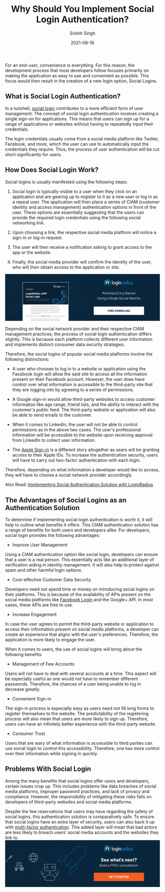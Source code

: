 ﻿---
type: fuel
title: "Why Should You Implement Social Login Authentication?"
date: "2021-08-16"
coverImage: "social-login-1.jpg"
category: ["loginradius"]
featured: false 
author: "Srishti Singh"
description: "If you're building a startup today, social login should be the default, not an afterthought. It will give you a huge competitive advantage, because your users won't have to register or even create an email address to use your site."
metadescription: "Social Login Authentication is the most recent form of CIAM authentication. Determine just how beneficial this form of authentication is in garnering consumer trust."
metatitle: "Why Should You Implement Social Login Authentication"
---

For an end-user, convenience is everything. For this reason, the development process that most developers follow focuses primarily on making the application as easy to use and convenient as possible. This focus would then result in the creation of a new login option, Social Logins.

## What is Social Login Authentication?

In a nutshell, [social login](https://www.loginradius.com/social-login/) contributes to a more efficient form of user management.  The concept of social login authentication involves creating a single sign-on for applications. This means that users can sign up for a range of applications or websites without having to repeatedly input their credentials.

  

The login credentials usually come from a social media platform like Twitter, Facebook, and more, which the user can use to automatically input the credentials they require. Thus, the process of user authentication will be cut short significantly for users.


## How Does Social Login Work?

Social logins is usually manifested using the following steps:

  

1.  Social login is typically visible to a user when they click on an application and are gearing up to register to it as a new user or log in as a repeat user. The application will then place a series of CIAM (customer identity and access management) authentication options in front of the user. These options are essentially suggesting that the users can provide the required login credentials using the following social networking link.
    

  

2.  Upon choosing a link, the respective social media platform will notice a sign-in or log-in request.
    

  

3.  The user will then receive a notification asking to grant access to the app or the website.
    

  

4.  Finally, the social media provider will confirm the identity of the user, who will then obtain access to the application or site.
    
[![social-login](Social-Login.png)](https://www.loginradius.com/resource/loginradius-ciam-social-login/)
  

Depending on the social network provider and their respective CIAM management practices, the process of social login authentication differs slightly. This is because each platform collects different user information and implements distinct consumer data security strategies.

  

Therefore, the social logins of popular social media platforms involve the following distinctions:

  

-   A user who chooses to log in to a website or application using the Facebook login will allow the said site to access all the information present on their Facebook account. However, the user does have control over what information is accessible to the third-party site that they are logging into by agreeing to a series of permissions.
    

  

-   A Google sign-in would allow third-party websites to access customer information like age range, friend lists, and the ability to interact with the customer's public feed. The third-party website or application will also be able to send emails to the customer.
    

  

-   When it comes to LinkedIn, the user will not be able to control permissions as in the above two cases. The user's professional information will be accessible to the website upon receiving approval from LinkedIn to collect user information.
    

  

-   The [Apple Sign-in](https://www.loginradius.com/sign-in-with-apple/) is a different story altogether as users will be granting access to their Apple IDs. To increase the authentication security, users will have to carry out two-factor authentication with each login.
    

  

Therefore, depending on what information a developer would like to access, they will have to choose a social network provider accordingly.

  

Also Read:  [Implementing Social Authentication Solution with LoginRadius](https://www.loginradius.com/blog/start-with-identity/social-authentication/)

  

## The Advantages of Social Logins as an Authentication Solution

  

To determine if implementing social login authentication is worth it, it will help to outline what benefits it offers. This CIAM authentication  solution has a range of benefits for both users and developers alike. For developers, social login provides the following advantages:

  

-   Improve User Management
    

Using a CIAM authentication option like social login, developers can ensure that a user is a real person. This essentially acts like an additional layer of verification aiding in identity management. It will also help to protect against spam and other harmful login options.

  

-   Cost-effective Customer Data Security
    

Developers need not spend time or money on introducing social logins on their platforms. This is because of the availability of APIs present on the social media platforms like [Facebook Login](https://www.loginradius.com/blog/async/login-with-facebook/) and the Google+ API. In most cases, these APIs are free to use.

  

-   Increase Engagement
    

In case the user agrees to permit the third-party website or application to access their information present on social media platforms, a developer can create an experience that aligns with the user's preferences. Therefore, the application is more likely to engage the user.

  

When it comes to users, the use of social logins will bring about the following benefits:

  

-   Management of Few Accounts
    

Users will not have to deal with several accounts at a time. This aspect will be especially useful as one would not have to remember different passwords. Therefore, the chances of a user being unable to log in decrease greatly.

  

-   Convenient Sign-in
    

The sign-in process is especially easy as users need not fill long forms to register themselves to the website. The predictability of the registering process will also mean that users are more likely to sign up. Therefore, users can have an infinitely better experience with the third-party website.

  

-   Consumer Trust
    

Users that are wary of what information is accessible to third parties can use social login to control this accessibility. Therefore, one has more control over their information while signing in quickly.

  

## Problems With Social Login

  

Among the many benefits that social logins offer users and developers, certain issues crop up. This includes problems like data breaches of social media platforms, improper password practices, and lack of privacy and compliance. However, the responsibility of mitigating these risks falls on developers of third-party websites and social media platforms.

  

Despite the few reservations that users may have regarding the safety of social logins, this authentication solution is comparatively safe. To ensure that social logins have an extra layer of security, users can also back it up with [multi-factor authentication](https://www.loginradius.com/blog/start-with-identity/what-is-multi-factor-authentication/). This added layer will mean that bad actors are less likely to breach users' social media accounts and the websites they link to.
[![book-a-demo-Consultation](book-a-demo.png)](https://www.loginradius.com/book-a-demo/)